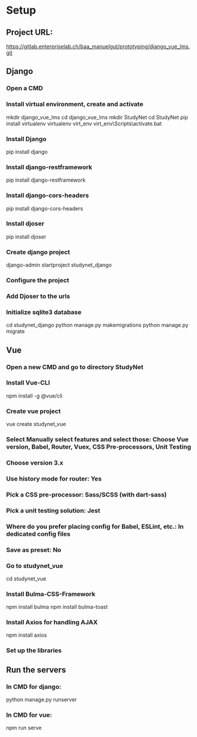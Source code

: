 # Setup

## Project URL:
https://gitlab.enterpriselab.ch/baa_manuelgut/prototyping/django_vue_lms.git


## Django

### Open a CMD

### Install virtual environment, create and activate
mkdir django_vue_lms
cd django_vue_lms
mkdir StudyNet
cd StudyNet
pip install virtualenv
virtualenv virt_env
virt_env\Scripts\activate.bat

### Install Django
pip install django

### Install django-restframework
pip install django-restframework

### Install django-cors-headers
pip install django-cors-headers

### Install djoser
pip install djoser

### Create django project
django-admin startproject studynet_django

### Configure the project

### Add Djoser to the urls

### Initialize sqlite3 database
cd studynet_django
python manage.py makemigrations
python manage.py migrate


## Vue 

### Open a new CMD and go to directory StudyNet

### Install Vue-CLI
npm install -g @vue/cli

### Create vue project
vue create studynet_vue
 
### Select Manually select features and select those: Choose Vue version, Babel, Router, Vuex, CSS Pre-processors, Unit Testing

### Choose version 3.x

### Use history mode for router: Yes

### Pick a CSS pre-processor: Sass/SCSS (with dart-sass)

### Pick a unit testing solution: Jest

### Where do you prefer placing config for Babel, ESLint, etc.: In dedicated config files

### Save as preset: No

### Go to studynet_vue
cd studynet_vue

### Install Bulma-CSS-Framework
npm install bulma
npm install bulma-toast

### Install Axios for handling AJAX
npm install axios

### Set up the libraries

## Run the servers

### In CMD for django:
python manage.py runserver

### In CMD for vue:
npm run serve

